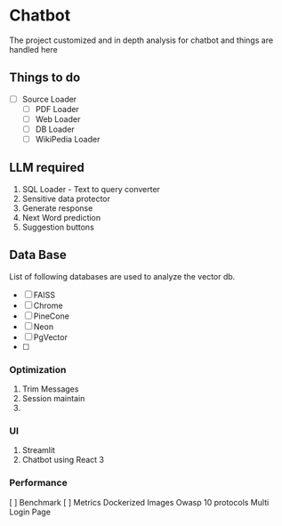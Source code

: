 
# Chatbot

The project customized and in depth analysis for chatbot and things are handled here

## Things to do
 - [ ] Source Loader 
   - [ ] PDF Loader
   - [ ] Web Loader
   - [ ] DB Loader
   - [ ] WikiPedia Loader

## LLM required
1. SQL Loader - Text to query converter
2. Sensitive data protector
3. Generate response
4. Next Word prediction
5. Suggestion buttons

## Data Base
List of following databases are used to analyze the vector db.
- [ ] FAISS
- [ ] Chrome
- [ ] PineCone
- [ ] Neon
- [ ] PgVector
- [ ] 


### Optimization
1. Trim Messages
2. Session maintain
3. 

### UI
1. Streamlit
2. Chatbot using React
3

### Performance
[ ] Benchmark
[ ] Metrics
Dockerized Images
Owasp 10 protocols
Multi Login Page

  



